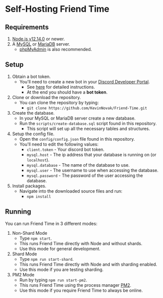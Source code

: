 # Self-Hosting Friend Time

## Requirements

1. [Node.js v12.14.0](https://nodejs.org/) or newer.
2. A [MySQL](https://www.mysql.com/) or [MariaDB](https://mariadb.org/) server.
    * [phpMyAdmin](https://www.phpmyadmin.net/) is also recommended.

## Setup

1. Obtain a bot token.
    * You'll need to create a new bot in your [Discord Developer Portal](https://discordapp.com/developers/applications/).
        * See [here](https://www.writebots.com/discord-bot-token/) for detailed instructions.
        * At the end you should have a **bot token**.
2. Clone or download the repository.
    * You can clone the repository by typing:
        * `git clone https://github.com/KevinNovak/Friend-Time.git`
3. Create the database.
    * In your MySQL or MariaDB server create a new database.
    * Run the `scripts/create-database.sql` script found in this repository.
        * This script will set up all the necessary tables and structures.
4. Setup the config file.
    * Open the `config/config.json` file found in this repository.
    * You'll need to edit the following values:
        * `client.token` - Your discord bot token.
        * `mysql.host` - The ip address that your database is running on (or `localhost`).
        * `mysql.database` - The name of the database to use.
        * `mysql.user` - The username to use when accessing the database.
        * `mysql.password` - The password of the user accessing the database.
5. Install packages.
    * Navigate into the downloaded source files and run:
        * `npm install`

## Running

You can run Friend Time in 3 different modes:

1. Non-Shard Mode
    * Type `npm start`.
    * This runs Friend Time directly with Node and without shards.
    * Use this mode for general development.
2. Shard Mode
    * Type `npm run start-shard`.
    * This runs Friend Time directly with Node and with sharding enabled.
    * Use this mode if you are testing sharding.
3. PM2 Mode
    * Run by typing `npm run start-pm2`.
    * This runs Friend Time using the process manager [PM2](https://pm2.keymetrics.io/).
    * Use this mode if you require Friend Time to always be online.
